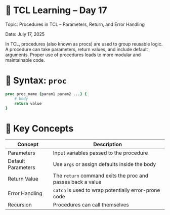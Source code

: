 # 📘 TCL Learning – Day 17

Topic: Procedures in TCL – Parameters, Return, and Error Handling

Date: July 17, 2025

In TCL, procedures (also known as procs) are used to group reusable logic. A procedure can take parameters, return values, and include default arguments. Proper use of procedures leads to more modular and maintainable code.

# 🔹 Syntax: `proc`
```tcl
proc proc_name {param1 param2 ...} {
    # body
    return value
}
```

# 🔹 Key Concepts
| Concept           | Description                                                  |
|-------------------|--------------------------------------------------------------|
| Parameters        | Input variables passed to the procedure                      |
| Default Parameters| Use `args` or assign defaults inside the body                |
| Return Value      | The `return` command exits the proc and passes back a value  |
| Error Handling    | `catch` is used to wrap potentially error-prone code         |
| Recursion         | Procedures can call themselves                               |
